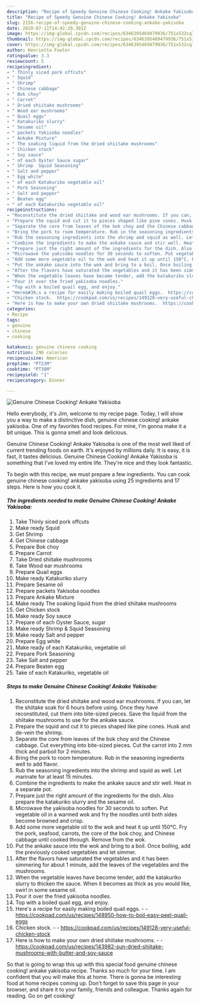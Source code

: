 ```yaml
---
description: "Recipe of Speedy Genuine Chinese Cooking! Ankake Yakisoba"
title: "Recipe of Speedy Genuine Chinese Cooking! Ankake Yakisoba"
slug: 2156-recipe-of-speedy-genuine-chinese-cooking-ankake-yakisoba
date: 2020-07-11T14:42:28.301Z
image: https://img-global.cpcdn.com/recipes/6346395469479936/751x532cq70/genuine-chinese-cooking-ankake-yakisoba-recipe-main-photo.jpg
thumbnail: https://img-global.cpcdn.com/recipes/6346395469479936/751x532cq70/genuine-chinese-cooking-ankake-yakisoba-recipe-main-photo.jpg
cover: https://img-global.cpcdn.com/recipes/6346395469479936/751x532cq70/genuine-chinese-cooking-ankake-yakisoba-recipe-main-photo.jpg
author: Henrietta Fowler
ratingvalue: 3.3
reviewcount: 5
recipeingredient:
- " Thinly siced pork offcuts"
- " Squid"
- " Shrimp"
- " Chinese cabbage"
- " Bok choy"
- " Carrot"
- " Dried shiitake mushrooms"
- " Wood ear mushrooms"
- " Quail eggs"
- " Katakuriko slurry"
- " Sesame oil"
- " packets Yakisoba noodles"
- " Ankake Mixture"
- " The soaking liquid from the dried shiitake mushrooms"
- " Chicken stock"
- " Soy sauce"
- " of each Oyster Sauce sugar"
- " Shrimp  Squid Seasoning"
- " Salt and pepper"
- " Egg white"
- " of each Katakuriko vegetable oil"
- " Pork Seasoning"
- " Salt and pepper"
- " Beaten egg"
- " of each Katakuriko vegetable oil"
recipeinstructions:
- "Reconstitute the dried shiitake and wood ear mushrooms. If you can, let the shiitake soak for 6 hours before using. Once they have reconstituted, cut them into bite-sized pieces. Save the liquid from the shiitake mushrooms to use for the ankake sauce."
- "Prepare the squid and cut it to pieces shaped like pine cones. Husk and de-vein the shrimp."
- "Separate the core from leaves of the bok choy and the Chinese cabbage. Cut everything into bite-sized pieces. Cut the carrot into 2 mm thick and parboil for 2 minutes."
- "Bring the pork to room temperature. Rub in the seasoning ingredients well to add flavor."
- "Rub the seasoning ingredients into the shrimp and squid as well. Let marinate for at least 15 minutes."
- "Combine the ingredients to make the ankake sauce and stir well. Heat in a separate pot."
- "Prepare just the right amount of the ingredients for the dish. Also prepare the katakuriko slurry and the sesame oil."
- "Microwave the yakisoba noodles for 30 seconds to soften. Put vegetable oil in a warmed wok and fry the noodles until both sides become browned and crisp."
- "Add some more vegetable oil to the wok and heat it up until 150°C. Fry the pork, seafood, carrots, the core of the bok choy, and Chinese cabbage until cooked through. Remove from the wok."
- "Put the ankake sauce into the wok and bring to a boil. Once boiling, add the previously cooked vegetables and let simmer."
- "After the flavors have saturated the vegetables and it has been simmering for about 1 minute, add the leaves of the vegetables and the mushrooms."
- "When the vegetable leaves have become tender, add the katakuriko slurry to thicken the sauce. When it becomes as thick as you would like, swirl in some sesame oil."
- "Pour it over the fried yakisoba noodles."
- "Top with a boiled quail egg, and enjoy."
- "Here&#39;s a recipe for easily making boiled quail eggs.  https://cookpad.com/us/recipes/148950-how-to-boil-easy-peel-quail-eggs"
- "Chicken stock.  https://cookpad.com/us/recipes/149128-very-useful-chicken-stock"
- "Here is how to make your own dried shiitake mushrooms.  https://cookpad.com/us/recipes/143982-sun-dried-shiitake-mushrooms-with-butter-and-soy-sauce"
categories:
- Recipe
tags:
- genuine
- chinese
- cooking

katakunci: genuine chinese cooking 
nutrition: 296 calories
recipecuisine: American
preptime: "PT23M"
cooktime: "PT38M"
recipeyield: "1"
recipecategory: Dinner

---
```



![Genuine Chinese Cooking! Ankake Yakisoba](https://img-global.cpcdn.com/recipes/6346395469479936/751x532cq70/genuine-chinese-cooking-ankake-yakisoba-recipe-main-photo.jpg)

Hello everybody, it's Jim, welcome to my recipe page. Today, I will show you a way to make a distinctive dish, genuine chinese cooking! ankake yakisoba. One of my favorites food recipes. For mine, I'm gonna make it a bit unique. This is gonna smell and look delicious.

Genuine Chinese Cooking! Ankake Yakisoba is one of the most well liked of current trending foods on earth. It's enjoyed by millions daily. It is easy, it is fast, it tastes delicious. Genuine Chinese Cooking! Ankake Yakisoba is something that I've loved my entire life. They're nice and they look fantastic.




To begin with this recipe, we must prepare a few ingredients. You can cook genuine chinese cooking! ankake yakisoba using 25 ingredients and 17 steps. Here is how you cook it.

<!--inarticleads1-->

##### The ingredients needed to make Genuine Chinese Cooking! Ankake Yakisoba:

1. Take  Thinly siced pork offcuts
1. Make ready  Squid
1. Get  Shrimp
1. Get  Chinese cabbage
1. Prepare  Bok choy
1. Prepare  Carrot
1. Take  Dried shiitake mushrooms
1. Take  Wood ear mushrooms
1. Prepare  Quail eggs
1. Make ready  Katakuriko slurry
1. Prepare  Sesame oil
1. Prepare  packets Yakisoba noodles
1. Prepare  Ankake Mixture
1. Make ready  The soaking liquid from the dried shiitake mushrooms
1. Get  Chicken stock
1. Make ready  Soy sauce
1. Prepare  of each Oyster Sauce, sugar
1. Make ready  Shrimp &amp; Squid Seasoning
1. Make ready  Salt and pepper
1. Prepare  Egg white
1. Make ready  of each Katakuriko, vegetable oil
1. Prepare  Pork Seasoning
1. Take  Salt and pepper
1. Prepare  Beaten egg
1. Take  of each Katakuriko, vegetable oil




<!--inarticleads2-->

##### Steps to make Genuine Chinese Cooking! Ankake Yakisoba:

1. Reconstitute the dried shiitake and wood ear mushrooms. If you can, let the shiitake soak for 6 hours before using. Once they have reconstituted, cut them into bite-sized pieces. Save the liquid from the shiitake mushrooms to use for the ankake sauce.
1. Prepare the squid and cut it to pieces shaped like pine cones. Husk and de-vein the shrimp.
1. Separate the core from leaves of the bok choy and the Chinese cabbage. Cut everything into bite-sized pieces. Cut the carrot into 2 mm thick and parboil for 2 minutes.
1. Bring the pork to room temperature. Rub in the seasoning ingredients well to add flavor.
1. Rub the seasoning ingredients into the shrimp and squid as well. Let marinate for at least 15 minutes.
1. Combine the ingredients to make the ankake sauce and stir well. Heat in a separate pot.
1. Prepare just the right amount of the ingredients for the dish. Also prepare the katakuriko slurry and the sesame oil.
1. Microwave the yakisoba noodles for 30 seconds to soften. Put vegetable oil in a warmed wok and fry the noodles until both sides become browned and crisp.
1. Add some more vegetable oil to the wok and heat it up until 150°C. Fry the pork, seafood, carrots, the core of the bok choy, and Chinese cabbage until cooked through. Remove from the wok.
1. Put the ankake sauce into the wok and bring to a boil. Once boiling, add the previously cooked vegetables and let simmer.
1. After the flavors have saturated the vegetables and it has been simmering for about 1 minute, add the leaves of the vegetables and the mushrooms.
1. When the vegetable leaves have become tender, add the katakuriko slurry to thicken the sauce. When it becomes as thick as you would like, swirl in some sesame oil.
1. Pour it over the fried yakisoba noodles.
1. Top with a boiled quail egg, and enjoy.
1. Here&#39;s a recipe for easily making boiled quail eggs. -  - https://cookpad.com/us/recipes/148950-how-to-boil-easy-peel-quail-eggs
1. Chicken stock. -  - https://cookpad.com/us/recipes/149128-very-useful-chicken-stock
1. Here is how to make your own dried shiitake mushrooms. -  - https://cookpad.com/us/recipes/143982-sun-dried-shiitake-mushrooms-with-butter-and-soy-sauce




So that is going to wrap this up with this special food genuine chinese cooking! ankake yakisoba recipe. Thanks so much for your time. I am confident that you will make this at home. There is gonna be interesting food at home recipes coming up. Don't forget to save this page in your browser, and share it to your family, friends and colleague. Thanks again for reading. Go on get cooking!
